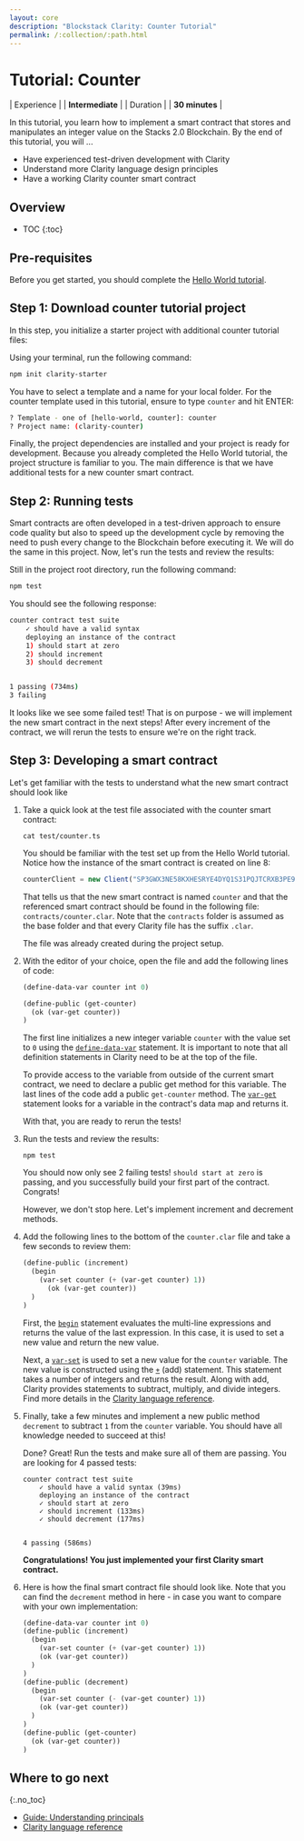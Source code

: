 ```yaml
---
layout: core
description: "Blockstack Clarity: Counter Tutorial"
permalink: /:collection/:path.html
---
```

# Tutorial: Counter

| Experience | | **Intermediate**  |
| Duration | | **30 minutes** |

In this tutorial, you learn how to implement a smart contract that stores and manipulates an integer value on the Stacks 2.0 Blockchain. By the end of this tutorial, you will ...

* Have experienced test-driven development with Clarity
* Understand more Clarity language design principles
* Have a working Clarity counter smart contract

## Overview

* TOC
{:toc}

## Pre-requisites

Before you get started, you should complete the [Hello World tutorial](tutorial.html).

## Step 1: Download counter tutorial project

In this step, you initialize a starter project with additional counter tutorial files:

Using your terminal, run the following command:

```bash
npm init clarity-starter
```

You have to select a template and a name for your local folder. For the counter template used in this tutorial, ensure to type `counter` and hit ENTER:

```bash
? Template - one of [hello-world, counter]: counter
? Project name: (clarity-counter)
```

Finally, the project dependencies are installed and your project is ready for development. Because you already completed the Hello World tutorial, the project structure is familiar to you. The main difference is that we have additional tests for a new counter smart contract.

## Step 2: Running tests

Smart contracts are often developed in a test-driven approach to ensure code quality but also to speed up the development cycle by removing the need to push every change to the Blockchain before executing it. We will do the same in this project. Now, let's run the tests and review the results:

Still in the project root directory, run the following command:

```bash
npm test
```

You should see the following response:

```bash
counter contract test suite
    ✓ should have a valid syntax
    deploying an instance of the contract
    1) should start at zero
    2) should increment
    3) should decrement


1 passing (734ms)
3 failing
```

It looks like we see some failed test! That is on purpose - we will implement the new smart contract in the next steps! After every increment of the contract, we will rerun the tests to ensure we're on the right track.

## Step 3: Developing a smart contract

Let's get familiar with the tests to understand what the new smart contract should look like

1. Take a quick look at the test file associated with the counter smart contract:

    ```shell
    cat test/counter.ts
    ```

    You should be familiar with the test set up from the Hello World tutorial. Notice how the instance of the smart contract is created on line 8:

    ```js
    counterClient = new Client("SP3GWX3NE58KXHESRYE4DYQ1S31PQJTCRXB3PE9SB.counter", "counter", provider);
    ```

    That tells us that the new smart contract is named `counter` and that the referenced smart contract should be found in the following file: `contracts/counter.clar`. Note that the `contracts` folder is assumed as the base folder and that every Clarity file has the suffix `.clar`.

    The file was already created during the project setup.

2. With the editor of your choice, open the file and add the following lines of code:

    ```cl
    (define-data-var counter int 0)

    (define-public (get-counter)
      (ok (var-get counter))
    )
    ```

    The first line initializes a new integer variable `counter` with the value set to `0` using the [`define-data-var`](https://docs.blockstack.org/core/smart/clarityref#define-data-var) statement. It is important to note that all definition statements in Clarity need to be at the top of the file.

    To provide access to the variable from outside of the current smart contract, we need to declare a public get method for this variable. The last lines of the code add a public `get-counter` method. The [`var-get`](https://docs.blockstack.org/core/smart/clarityref#var-get) statement looks for a variable in the contract's data map and returns it.

    With that, you are ready to rerun the tests!

3. Run the tests and review the results:

    ```shell
    npm test
    ```

    You should now only see 2 failing tests! `should start at zero` is passing, and you successfully build your first part of the contract. Congrats!

    However, we don't stop here. Let's implement increment and decrement methods.

4. Add the following lines to the bottom of the `counter.clar` file and take a few seconds to review them:

    ```cl
    (define-public (increment)
      (begin
        (var-set counter (+ (var-get counter) 1))
          (ok (var-get counter))
      )
    )
    ```

    First, the [`begin`](https://docs.blockstack.org/core/smart/clarityref#begin) statement evaluates the multi-line expressions and returns the value of the last expression. In this case, it is used to set a new value and return the new value.

    Next, a [`var-set`](https://docs.blockstack.org/core/smart/clarityref#var-set) is used to set a new value for the `counter` variable. The new value is constructed using the [`+`](https://docs.blockstack.org/core/smart/clarityref#-add) (add) statement. This statement takes a number of integers and returns the result. Along with add, Clarity provides statements to subtract, multiply, and divide integers. Find more details in the [Clarity language reference](https://docs.blockstack.org/core/smart/clarityref).

5. Finally, take a few minutes and implement a new public method `decrement` to subtract `1` from the `counter` variable. You should have all knowledge needed to succeed at this!

    Done? Great! Run the tests and make sure all of them are passing. You are looking for 4 passed tests:

    ```shell
    counter contract test suite
        ✓ should have a valid syntax (39ms)
        deploying an instance of the contract
        ✓ should start at zero
        ✓ should increment (133ms)
        ✓ should decrement (177ms)


    4 passing (586ms)
    ```

    **Congratulations! You just implemented your first Clarity smart contract.**

6. Here is how the final smart contract file should look like. Note that you can find the `decrement` method in here - in case you want to compare with your own implementation:

    ```cl
    (define-data-var counter int 0)
    (define-public (increment)
      (begin
        (var-set counter (+ (var-get counter) 1))
        (ok (var-get counter))
      )
    )
    (define-public (decrement)
      (begin
        (var-set counter (- (var-get counter) 1))
        (ok (var-get counter))
      )
    )
    (define-public (get-counter)
      (ok (var-get counter))
    )
    ```

## Where to go next

{:.no_toc}

* <a href="principals.html">Guide: Understanding principals</a>
* <a href="clarityRef.html">Clarity language reference</a>
